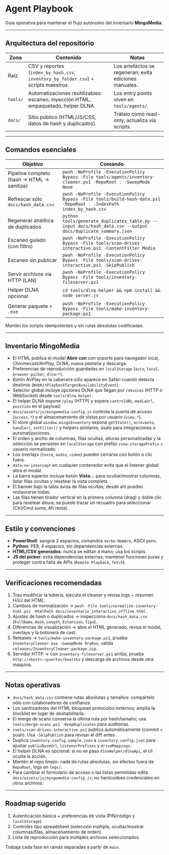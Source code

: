 # Agent Playbook

Guía operativa para mantener el flujo autónomo del inventario **MingoMedia**.

---

## Arquitectura del repositorio

| Zona | Contenido | Notas |
| --- | --- | --- |
| Raíz | CSV y reportes (`index_by_hash.csv`, `inventory_by_folder.csv`) + scripts maestros. | Los artefactos se regeneran; evita ediciones manuales. |
| `tools/` | Automatizaciones reutilizables: escaneo, inyección HTML, empaquetado, helper DLNA. | Los entry points viven en `tools/agents/`. |
| `docs/` | Sitio público (HTML/JS/CSS, datos de hash y duplicados). | Trátalo como read-only; actualiza vía scripts. |

---

## Comandos esenciales

| Objetivo | Comando |
| --- | --- |
| Pipeline completo (hash → HTML → sanitize) | `pwsh -NoProfile -ExecutionPolicy Bypass -File tools/agents/inventory-cleaner.ps1 -RepoRoot . -SweepMode None` |
| Refrescar sólo `docs/hash_data.csv` | `pwsh -NoProfile -ExecutionPolicy Bypass -File tools/build-hash-data.ps1 -RepoRoot . -IndexPath index_by_hash.csv` |
| Regenerar analítica de duplicados | `python tools/generate_duplicates_table.py --input docs/hash_data.csv --output docs/duplicate_summary.json` |
| Escaneo guiado (con filtro) | `pwsh -NoProfile -ExecutionPolicy Bypass -File tools/scan-drives-interactive.ps1 -ContentFilter Media` |
| Escaneo sin publicar | `pwsh -NoProfile -ExecutionPolicy Bypass -File tools/scan-drives-interactive.ps1 -SkipPublish` |
| Servir archivos vía HTTP (LAN) | `pwsh -NoProfile -ExecutionPolicy Bypass -File tools/inventory-fileserver.ps1` |
| Helper DLNA opcional | `cd tools/dlna-helper && npm install && node server.js` |
| Generar paquete + `.exe` | `pwsh -NoProfile -ExecutionPolicy Bypass -File tools/make-inventory-package.ps1` |

Mantén los scripts idempotentes y sin rutas absolutas codificadas.

---

## Inventario MingoMedia

- El HTML publica el modal **Abrir con** con soporte para navegador local, Chromecast/AirPlay, DLNA, nueva pestaña y descarga.
- Preferencias de reproducción guardadas en `localStorage` (`auto`, `local`, `browser-picker`, `dlna:*`).
- Botón AirPlay en la cabecera sólo aparece en Safari cuando detecta destinos (`WebKitPlaybackTargetAvailabilityEvent`).
- Selector global incluye opciones DLNA que llegan por `/devices` (HTTP o WebSocket) desde `tools/dlna-helper`.
- El helper DLNA expone `/play` (HTTP) y espera `controlURL`, `mediaUrl`, `position` en el payload.
- `docs/assets/js/mingomedia-config.js` controla la puerta de acceso (`access.*`) y el almacenamiento de vistas por usuario (`view.*`).
- El store global `window.mingoInventory` expone `getState()`, `on(evento, handler)`, `setFilter()` y helpers similares; úsalo para integraciones o automatizaciones.
- El orden y ancho de columnas, filas ocultas, alturas personalizadas y la selección se persisten en `localStorage` con prefijo `view.storagePrefix` + usuario normalizado.
- Los overlays (`texto`, `audio`, `video`) pueden cerrarse con botón o clic fuera.
- `data-no-intercept` en cualquier contenedor evita que el listener global abra el modal.
- La barra superior incluye botón **Vista…** para ocultar/mostrar columnas, listar filas ocultas y resetear la vista completa.
- El banner bajo la tabla avisa de filas ocultas; desde ahí pueden restaurarse todas.
- Las filas tienen tirador vertical en la primera columna (drag) y doble clic para resetear altura; se puede trazar un recuadro para seleccionar (Ctrl/Cmd suma, Alt resta).

---

## Estilo y convenciones

- **PowerShell**: sangría 2 espacios, comandos `Verbo-Nombre`, ASCII puro.
- **Python**: PE8, 4 espacios, sin dependencias externas.
- **HTML/CSV generados**: nunca se editan a mano; usa los scripts.
- **JS del picker**: evita dependencias externas; mantener funciones puras y proteger contra falta de APIs (`Remote Playback`, `fetch`).

---

## Verificaciones recomendadas

1. Tras modificar la tubería, ejecuta el cleaner y revisa logs + resumen H/I/J del HTML.
2. Cambios de normalización → `pwsh -File tools/normalize-inventory-html.ps1 -HtmlPath docs/inventario_interactivo_offline.html`.
3. Ajustes de hash o duplicados → inspecciona `docs/hash_data.csv` (`FullName`, `Hash`, `Length`, `Extension`, `Tipo`).
4. Diferencias de visualización → abre el HTML generado, revisa el modal, overlays y la botonera de cast.
5. Releases → `tools/make-inventory-package.ps1`, prueba `InventoryCleaner.exe -SweepMode DryRun`, valida `releases/InventoryCleaner-package.zip`.
6. Servidor HTTP → con `inventory-fileserver.ps1` arriba, prueba `http://<host>:<puerto>/healthz` y descarga de archivos desde otra máquina.

---

## Notas operativas

- `docs/hash_data.csv` contiene rutas absolutas y tamaños: compártelo sólo con colaboradores de confianza.
- Los sanitizadores del HTML bloquean protocolos externos; amplía la blocklist en lugar de deshabilitarla.
- El merge de scans conserva la última ruta por hash/tamaño; usa `tools/merge-scans.ps1 -KeepDuplicates` para auditorías.
- `tools/scan-drives-interactive.ps1` publica automáticamente (commit + push). Usa `-SkipPublish` para revisar el diff antes.
- Duplica `inventory.config.sample.json` a `inventory.config.json` para ajustar `publicBaseUrl`, `listenerPrefixes` y `driveMappings`.
- El helper DLNA es opcional: si no se pasa `dlnaHelper/dlnaApi`, el UI oculta la acción.
- Mantén el repo limpio: nada de rutas absolutas, sin efectos fuera de `RepoRoot`, logs en `logs/`.
- Para cambiar el formulario de acceso o las listas permitidas edita `docs/assets/js/mingomedia-config.js`; no hardcodees credenciales en otros archivos.

---

## Roadmap sugerido

1. Autenticación básica + preferencias de vista (PIN/código y `localStorage`).
2. Controles tipo spreadsheet (selección múltiple, ocultar/mostrar columnas/filas, almacenamiento de orden).
3. Lista de reproducción para múltiples archivos seleccionados.

Trabaja cada fase en ramas separadas a partir de `main`.
